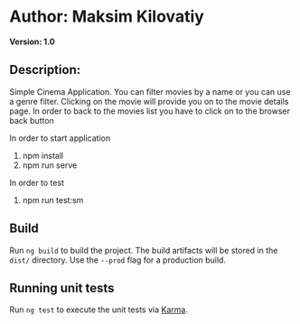 # Author: Maksim Kilovatiy
**Version: 1.0**

## Description:
Simple Cinema Application. You can filter movies by a name or you can use a genre filter.
Clicking on the movie will provide you on to the movie details page. In order to back to the movies list you have to click on to the browser back button

In order to start application
1. npm install
2. npm run serve

In order to test
1. npm run test:sm 

## Build

Run `ng build` to build the project. The build artifacts will be stored in the `dist/` directory. Use the `--prod` flag for a production build.

## Running unit tests

Run `ng test` to execute the unit tests via [Karma](https://karma-runner.github.io).

